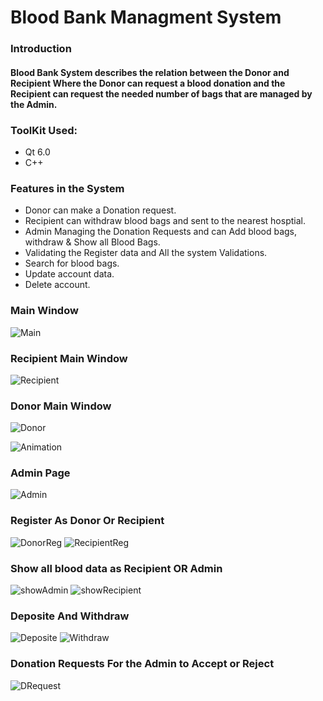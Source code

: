# Blood Bank Managment System

### Introduction 

#### Blood Bank System describes the relation between the Donor and Recipient Where the Donor can request a blood donation and the Recipient can request the needed number of bags that are managed by the Admin.

### ToolKit Used:
* Qt 6.0
* C++

### Features in the System
* Donor can make a Donation request.
* Recipient can withdraw blood bags and sent to the nearest hosptial.
* Admin Managing the Donation Requests and can Add blood bags, withdraw & Show all Blood Bags.
* Validating the Register data and All the system Validations.
* Search for blood bags.
* Update account data.
* Delete account.

### Main Window

![Main](/images/MainWindow.png)

### Recipient Main Window

![Recipient](/images/RecipientMainWindow.png)

### Donor Main Window

![Donor](/images/DonorMainWindow.png)

![Animation](/images/bloodanimation.png)

### Admin Page

![Admin](/images/AdminPage.png)

### Register As Donor Or Recipient

![DonorReg](/images/DonorRegister.png)          ![RecipientReg](/images/RecipientRegister.png)

### Show all blood data as Recipient OR Admin

![showAdmin](/images/ShowDataRecipient.png)         ![showRecipient](/images/ShowAllBloodAdmin.png)

### Deposite And Withdraw

![Deposite](/images/DepositeWindow.png)         ![Withdraw](/images/WithDrawAdmin.png)

### Donation Requests For the Admin to Accept or Reject

![DRequest](/images/DonorRequestes.png)